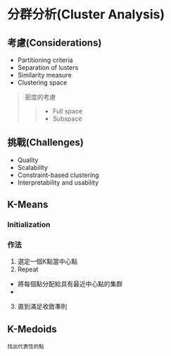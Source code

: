 # 分群分析(Cluster Analysis)

## 考慮(Considerations)

- Partitioning criteria
- Separation of lusters
- Similarity measure
- Clustering space
> 密度的考慮
>> - Full space
>> - Subspace

## 挑戰(Challenges)

- Quality
- Scalability
- Constraint-based clustering
- Interpretability and usability

## K-Means

### Initialization

### 作法

1. 選定一個K點當中心點
2. Repeat
  - 將每個點分配給具有最近中心點的集群
  - 
3. 直到滿足收斂準則

## K-Medoids
`找出代表性的點`
